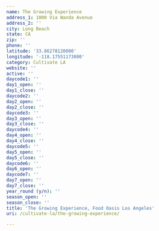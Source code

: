 ```yaml
---
name: The Growing Experience
address_1: 1000 Via Wanda Avenue
address_2: ''
city: Long Beach
state: CA
zip: ''
phone: ''
latitude: '33.86278120000'
longitude: '-118.17551173000'
category: Cultivate LA
website: ''
active: ''
daycode1: ''
day1_open: ''
day1_close: ''
daycode2: ''
day2_open: ''
day2_close: ''
daycode3: ''
day3_open: ''
day3_close: ''
daycode4: ''
day4_open: ''
day4_close: ''
daycode5: ''
day5_open: ''
day5_close: ''
daycode6: ''
day6_open: ''
daycode7: ''
day7_open: ''
day7_close: ''
year_round (y/n): ''
season_open: ''
season_close: ''
title: 'The Growing Experience, Food Oasis Los Angeles'
uri: /cultivate-la/the-growing-experience/

---
```

